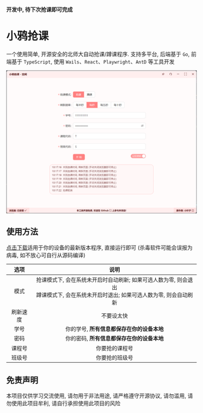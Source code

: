 **开发中, 待下次抢课即可完成**

# 小鸦抢课
一个使用简单, 开源安全的北师大自动抢课/蹲课程序. 支持多平台, 后端基于 `Go`, 前端基于 `TypeScript`, 使用 `Wails`、`React`、`Playwright`、`AntD` 等工具开发

![](./README.png)

## 使用方法
[点击下载](https://github.com/LeafYeeXYZ/BNUCourseGetter/releases)适用于你的设备的最新版本程序, 直接运行即可 (杀毒软件可能会误报为病毒, 如不放心可自行从源码编译)

| 选项 | 说明 |
| :---: | :---: |
| 模式 | 抢课模式下, 会在系统未开启时自动刷新; 如果可选人数为零, 则会退出<br>蹲课模式下, 会在系统未开启时退出; 如果可选人数为零, 则会自动刷新 |
| 刷新速度 | 不要设太快 |
| 学号 | 你的学号, **所有信息都保存在你的设备本地** |
| 密码 | 你的密码, **所有信息都保存在你的设备本地** |
| 课程号 | 你要抢的课程号 |
| 班级号 | 你要抢的班级号 |

## 免责声明
本项目仅供学习交流使用, 请勿用于非法用途, 请严格遵守开源协议, 请勿滥用, 请勿使用此项目牟利, 请自行承担使用此项目的风险
